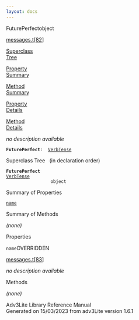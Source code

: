 ```yaml
---
layout: docs
---
```

<span class="title">FuturePerfect</span><span class="type">object</span>

[messages.t](../file/messages.t.html)\[[82](../source/messages.t.html#82)\]

[Superclass  
Tree](#_SuperClassTree_)

[Property  
Summary](#_PropSummary_)

[Method  
Summary](#_MethodSummary_)

[Property  
Details](#_Properties_)

[Method  
Details](#_Methods_)

<div class="fdesc">

*no description available*

**`FuturePerfect`**` :   `[`VerbTense`](../object/VerbTense.html)

</div>

<span id="_SuperClassTree_"></span>

<div class="mjhd">

<span class="hdln">Superclass Tree</span>   (in declaration order)

</div>

**`FuturePerfect`**  
[`VerbTense`](../object/VerbTense.html)  
`                 object`  
<span id="_PropSummary_"></span>

<div class="mjhd">

<span class="hdln">Summary of Properties</span>  

</div>

[`name`](#name)



<span id="_MethodSummary_"></span>

<div class="mjhd">

<span class="hdln">Summary of Methods</span>  

</div>





*(none)* <span id="_Properties_"></span>

<div class="mjhd">

<span class="hdln">Properties</span>  

</div>

<span id="name"></span>

`name`<span class="rem">OVERRIDDEN</span>

[messages.t](../file/messages.t.html)\[[83](../source/messages.t.html#83)\]

<div class="desc">

*no description available*

</div>

<span id="_Methods_"></span>

<div class="mjhd">

<span class="hdln">Methods</span>  

</div>

*(none)*

<div class="ftr">

Adv3Lite Library Reference Manual  
Generated on 15/03/2023 from adv3Lite version 1.6.1

</div>
